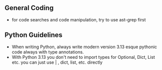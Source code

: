 ## General Coding
- for code searches and code manipulation, try to use ast-grep first

## Python Guidelines
- When writing Python, always write modern version 3.13 esque pythonic code always with type annotations.
- With Python 3.13 you don't need to import types for Optional, Dict, List etc. you can just use | , dict, list, etc. directly
